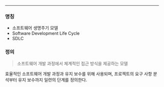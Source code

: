 
---

### 명칭
- 소프트웨어 생명주기 모델
- Software Development Life Cycle
- SDLC

### 정의

> 소프트웨어 개발 과정에서 체계적인 접근 방식을 제공하는 모델

효율적인 소프트웨어 개발 과정과 유지 보수를 위해 사용되며, 
프로젝트의 요구 사항 분석부터 유지 보수까지 일련의 단계를 정의한다.